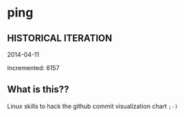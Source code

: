 # ping

## HISTORICAL ITERATION
2014-04-11

Incremented: 6157

## What is this?? 
Linux skills to hack the github commit visualization chart `;-)`
